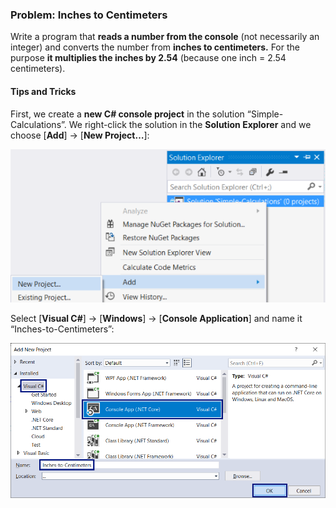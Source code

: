 ### Problem: Inches to Centimeters

Write a program that **reads a number from the console** (not necessarily an integer) and converts the number from **inches to centimeters.** For the purpose **it multiplies the inches by 2.54** (because one inch = 2.54 centimeters).

#### Tips and Tricks

First, we create a **new C# console project** in the solution “Simple-Calculations”. We right-click the solution in the **Solution Explorer** and we choose [**Add**] -> [**New Project…**]:

![](/assets/chapter-2-images/02.Inches-to-centimeters-01.png)

Select [**Visual C#**] -> [**Windows**] -> [**Console Application**] and name it “Inches-to-Centimeters”:

![](/assets/chapter-2-images/02.Inches-to-centimeters-02.png)


